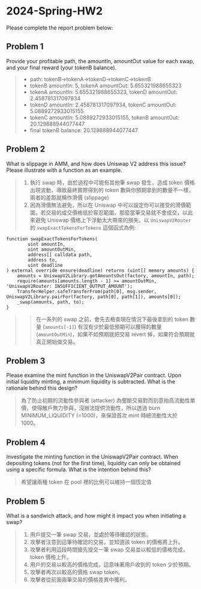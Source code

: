 # 2024-Spring-HW2

Please complete the report problem below:

## Problem 1

Provide your profitable path, the amountIn, amountOut value for each swap, and your final reward (your tokenB balance).

> - path: tokenB->tokenA->tokenD->tokenC->tokenB
> - tokenB amountIn: 5, tokenA amountOut: 5.655321988655323
> - tokenA amountIn: 5.655321988655323, tokenD amountOut: 2.458781317097934
> - tokenD amountIn: 2.458781317097934, tokenC amountOut: 5.0889272933015155
> - tokenC amountIn: 5.0889272933015155, tokenB amountOut: 20.129888944077447
> - final tokenB balance: 20.129888944077447

## Problem 2

What is slippage in AMM, and how does Uniswap V2 address this issue? Please illustrate with a function as an example.

> 1. 執行 swap 時，由於過程中可能有其他筆 swap 發生，造成 token 價格出現波動，導致最終實際得到的 token 數與你預期拿到的數量不一樣，兩者的差距就稱作滑價 (slippage)
> 2. 因為滑價無法避免，所以在 Uniswap 中可以設定你可以接受的滑價範圍，若交易的成交價格低於容忍範圍，那麼當筆交易就不會成交，以此來避免 Uniswap 價格上下浮動太大帶來的損失。以 `UniswapV2Router` 的 `swapExactTokensForTokens` 這個函式為例:

```solidity
function swapExactTokensForTokens(
        uint amountIn,
        uint amountOutMin,
        address[] calldata path,
        address to,
        uint deadline
) external override ensure(deadline) returns (uint[] memory amounts) {
    amounts = UniswapV2Library.getAmountsOut(factory, amountIn, path);
    require(amounts[amounts.length - 1] >= amountOutMin, 'UniswapV2Router: INSUFFICIENT_OUTPUT_AMOUNT');
    TransferHelper.safeTransferFrom(path[0], msg.sender, UniswapV2Library.pairFor(factory, path[0], path[1]), amounts[0]);
    _swap(amounts, path, to);
}
```

> > 在一系列的 swap 之前，會先去檢查現在情況下最後拿到的 token 數量 (`amounts[-1]`) 有沒有少於最低預期可以獲得的數量 (`amountOutMin`)，如果不如預期就把交易 revert 掉，如果符合預期就真正開始做交易。

## Problem 3

Please examine the mint function in the UniswapV2Pair contract. Upon initial liquidity minting, a minimum liquidity is subtracted. What is the rationale behind this design?

> 為了防止初期的流動性參與者 (attacker) 為壟斷交易對而刻意抬高流動性單價，使得散戶無力參與，沒辦法提供流動性，所以透過 burn MINIMUM_LIQUIDITY (=1000)，來保證首次 mint 時總流動性大於 1000。

## Problem 4

Investigate the minting function in the UniswapV2Pair contract. When depositing tokens (not for the first time), liquidity can only be obtained using a specific formula. What is the intention behind this?

> 希望讓兩種 token 在 pool 裡的比例可以維持一個恆定值

## Problem 5

What is a sandwich attack, and how might it impact you when initiating a swap?

> 1. 用戶提交一筆 swap 交易，並處於等待確認的狀態。
> 2. 攻擊者注意到這筆待確認的交易，並知道該 token 的價格將上升。
> 3. 攻擊者利用這段時間搶先提交一筆 swap 交易並以較低的價格完成，token 價格上升。
> 4. 用戶的交易以較高的價格完成，這意味著用戶收到的 token 少於預期。
> 5. 攻擊者再次以較高的價格 swap token。
> 6. 攻擊者從前面兩筆交易的價格差異中獲利。
